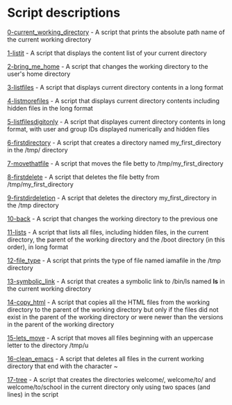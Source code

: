 # Script descriptions


[0-current_working_directory](https://github.com/chelseyqc/holbertonschool-shell/blob/master/basics/0-current_working_directory) - A script that prints the absolute path name of the current working directory


[1-listit](https://github.com/chelseyqc/holbertonschool-shell/blob/master/basics/1-listit) - A script that displays the content list of your current directory


[2-bring_me_home](https://github.com/chelseyqc/holbertonschool-shell/blob/master/basics/2-bring_me_home) - A script that changes the working directory to the user's home directory


[3-listfiles](https://github.com/chelseyqc/holbertonschool-shell/blob/master/basics/3-listfiles) - A script that displays current directory contents in a long format


[4-listmorefiles](https://github.com/chelseyqc/holbertonschool-shell/blob/master/basics/4-listmorefiles) - A script that displays current directory contents including hidden files in the long format


[5-listfilesdigitonly](https://github.com/chelseyqc/holbertonschool-shell/blob/master/basics/5-listfilesdigitonly) - A script that displayes current directory contents in long format, with user and group IDs displayed numerically and hidden files


[6-firstdirectory](https://github.com/chelseyqc/holbertonschool-shell/blob/master/basics/6-firstdirectory) - A script that creates a directory named my_first_directory in the /tmp/ directory


[7-movethatfile](https://github.com/chelseyqc/holbertonschool-shell/blob/master/basics/7-movethatfile) - A script that moves the file betty to /tmp/my_first_directory


[8-firstdelete](https://github.com/chelseyqc/holbertonschool-shell/blob/master/basics/8-firstdelete) - A script that deletes the file betty from /tmp/my_first_directory


[9-firstdirdeletion](https://github.com/chelseyqc/holbertonschool-shell/blob/master/basics/9-firstdirdeletion) - A script that deletes the directory my_first_directory in the /tmp directory


[10-back](https://github.com/chelseyqc/holbertonschool-shell/blob/master/basics/10-back) - A script that changes the working directory to the previous one


[11-lists](https://github.com/chelseyqc/holbertonschool-shell/blob/master/basics/11-lists) - A script that lists all files, including hidden files, in the current directory, the parent of the working directory and the /boot directory (in this order), in long format


[12-file_type](https://github.com/chelseyqc/holbertonschool-shell/blob/master/basics/12-file_type) - A script that prints the type of file named iamafile in the /tmp directory


[13-symbolic_link](https://github.com/chelseyqc/holbertonschool-shell/blob/master/basics/13-symbolic_link) - A script that creates a symbolic link to /bin/ls named __ls__ in the current working directory


[14-copy_html](https://github.com/chelseyqc/holbertonschool-shell/blob/master/basics/14-copy_html) - A script that copies all the HTML files from the working directory to the parent of the working directory but only if the files did not exist in the parent of the working directory or were newer than the versions in the parent of the working directory


[15-lets_move](https://github.com/chelseyqc/holbertonschool-shell/blob/master/basics/15-lets_move) - A script that moves all files beginning with an uppercase letter to the directory /tmp/u


[16-clean_emacs](https://github.com/chelseyqc/holbertonschool-shell/blob/master/basics/16-clean_emacs) - A script that deletes all files in the current working directory that end with the character ~


[17-tree](https://github.com/chelseyqc/holbertonschool-shell/blob/master/basics/17-tree) - A script that creates the directories welcome/, welcome/to/ and welcome/to/school in the current directory only using two spaces (and lines) in the script
